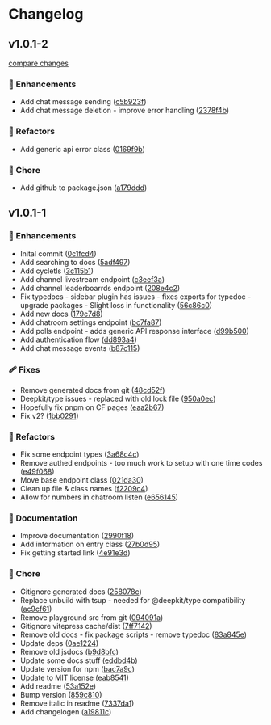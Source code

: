 # Changelog


## v1.0.1-2

[compare changes](https://github.com/zSoulweaver/kient/compare/v1.0.1-1...v1.0.1-2)

### 🚀 Enhancements

- Add chat message sending ([c5b923f](https://github.com/zSoulweaver/kient/commit/c5b923f))
- Add chat message deletion - improve error handling ([2378f4b](https://github.com/zSoulweaver/kient/commit/2378f4b))

### 💅 Refactors

- Add generic api error class ([0169f9b](https://github.com/zSoulweaver/kient/commit/0169f9b))

### 🏡 Chore

- Add github to package.json ([a179ddd](https://github.com/zSoulweaver/kient/commit/a179ddd))

## v1.0.1-1


### 🚀 Enhancements

- Inital commit ([0c1fcd4](https://github.com/zSoulweaver/kient/commit/0c1fcd4))
- Add searching to docs ([5adf497](https://github.com/zSoulweaver/kient/commit/5adf497))
- Add cycletls ([3c115b1](https://github.com/zSoulweaver/kient/commit/3c115b1))
- Add channel livestream endpoint ([c3eef3a](https://github.com/zSoulweaver/kient/commit/c3eef3a))
- Add channel leaderboarrds endpoint ([208e4c2](https://github.com/zSoulweaver/kient/commit/208e4c2))
- Fix typedocs - sidebar plugin has issues - fixes exports for typedoc - upgrade packages - Slight loss in functionality ([56c86c0](https://github.com/zSoulweaver/kient/commit/56c86c0))
- Add new docs ([179c7d8](https://github.com/zSoulweaver/kient/commit/179c7d8))
- Add chatroom settings endpoint ([bc7fa87](https://github.com/zSoulweaver/kient/commit/bc7fa87))
- Add polls endpoint - adds generic API response interface ([d99b500](https://github.com/zSoulweaver/kient/commit/d99b500))
- Add authentication flow ([dd893a4](https://github.com/zSoulweaver/kient/commit/dd893a4))
- Add chat message events ([b87c115](https://github.com/zSoulweaver/kient/commit/b87c115))

### 🩹 Fixes

- Remove generated docs from git ([48cd52f](https://github.com/zSoulweaver/kient/commit/48cd52f))
- Deepkit/type issues - replaced with old lock file ([950a0ec](https://github.com/zSoulweaver/kient/commit/950a0ec))
- Hopefully fix pnpm on CF pages ([eaa2b67](https://github.com/zSoulweaver/kient/commit/eaa2b67))
- Fix v2? ([1bb0291](https://github.com/zSoulweaver/kient/commit/1bb0291))

### 💅 Refactors

- Fix some endpoint types ([3a68c4c](https://github.com/zSoulweaver/kient/commit/3a68c4c))
- Remove authed endpoints - too much work to setup with one time codes ([e49f068](https://github.com/zSoulweaver/kient/commit/e49f068))
- Move base endpoint class ([021da30](https://github.com/zSoulweaver/kient/commit/021da30))
- Clean up file & class names ([f2209c4](https://github.com/zSoulweaver/kient/commit/f2209c4))
- Allow for numbers in chatroom listen ([e656145](https://github.com/zSoulweaver/kient/commit/e656145))

### 📖 Documentation

- Improve documentation ([2990f18](https://github.com/zSoulweaver/kient/commit/2990f18))
- Add information on entry class ([27b0d95](https://github.com/zSoulweaver/kient/commit/27b0d95))
- Fix getting started link ([4e91e3d](https://github.com/zSoulweaver/kient/commit/4e91e3d))

### 🏡 Chore

- Gitignore generated docs ([258078c](https://github.com/zSoulweaver/kient/commit/258078c))
- Replace unbuild with tsup - needed for @deepkit/type compatibility ([ac9cf61](https://github.com/zSoulweaver/kient/commit/ac9cf61))
- Remove playground src from git ([094091a](https://github.com/zSoulweaver/kient/commit/094091a))
- Gitignore vitepress cache/dist ([7ff7142](https://github.com/zSoulweaver/kient/commit/7ff7142))
- Remove old docs - fix package scripts - remove typedoc ([83a845e](https://github.com/zSoulweaver/kient/commit/83a845e))
- Update deps ([0ae1224](https://github.com/zSoulweaver/kient/commit/0ae1224))
- Remove old jsdocs ([b9d8bfc](https://github.com/zSoulweaver/kient/commit/b9d8bfc))
- Update some docs stuff ([eddbd4b](https://github.com/zSoulweaver/kient/commit/eddbd4b))
- Update version for npm ([bac7a9c](https://github.com/zSoulweaver/kient/commit/bac7a9c))
- Update to MIT license ([eab8541](https://github.com/zSoulweaver/kient/commit/eab8541))
- Add readme ([53a152e](https://github.com/zSoulweaver/kient/commit/53a152e))
- Bump version ([859c810](https://github.com/zSoulweaver/kient/commit/859c810))
- Remove italic in readme ([7337da1](https://github.com/zSoulweaver/kient/commit/7337da1))
- Add changelogen ([a19811c](https://github.com/zSoulweaver/kient/commit/a19811c))

